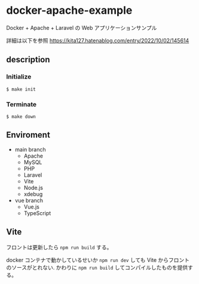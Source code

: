 # docker-apache-example
Docker + Apache + Laravel の Web アプリケーションサンプル

詳細は以下を参照
https://kita127.hatenablog.com/entry/2022/10/02/145614


## description

### Initialize

```
$ make init
```


### Terminate

```
$ make down
```

## Enviroment

- main branch
    - Apache
    - MySQL
    - PHP
    - Laravel
    - Vite
    - Node.js
    - xdebug
- vue branch
    - Vue.js
    - TypeScript


## Vite

フロントは更新したら `npm run build` する。

docker コンテナで動かしているせいか `npm run dev` しても Vite からフロントのソースがとれない.
かわりに `npm run build` してコンパイルしたものを提供する｡